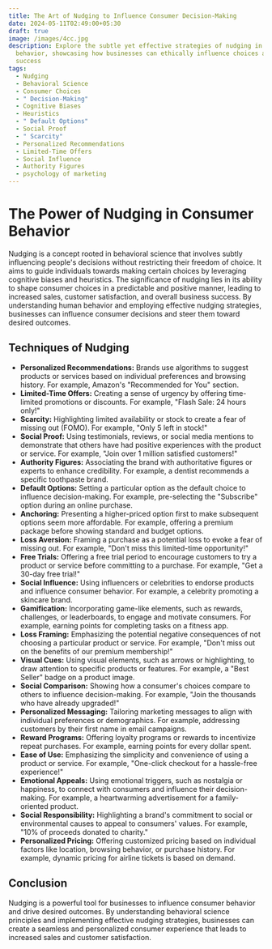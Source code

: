 ```yaml
---
title: The Art of Nudging to Influence Consumer Decision-Making
date: 2024-05-11T02:49:00+05:30
draft: true
image: /images/4cc.jpg
description: Explore the subtle yet effective strategies of nudging in consumer
  behavior, showcasing how businesses can ethically influence choices and drive
  success
tags:
  - Nudging
  - Behavioral Science
  - Consumer Choices
  - " Decision-Making"
  - Cognitive Biases
  - Heuristics
  - " Default Options"
  - Social Proof
  - " Scarcity"
  - Personalized Recommendations
  - Limited-Time Offers
  - Social Influence
  - Authority Figures
  - psychology of marketing
---
```

# The Power of Nudging in Consumer Behavior

Nudging is a concept rooted in behavioral science that involves subtly influencing people's decisions without restricting their freedom of choice. It aims to guide individuals towards making certain choices by leveraging cognitive biases and heuristics. The significance of nudging lies in its ability to shape consumer choices in a predictable and positive manner, leading to increased sales, customer satisfaction, and overall business success. By understanding human behavior and employing effective nudging strategies, businesses can influence consumer decisions and steer them toward desired outcomes.

## Techniques of Nudging

* **Personalized Recommendations:** Brands use algorithms to suggest products or services based on individual preferences and browsing history. For example, Amazon's "Recommended for You" section.
* **Limited-Time Offers:** Creating a sense of urgency by offering time-limited promotions or discounts. For example, "Flash Sale: 24 hours only!"
* **Scarcity:** Highlighting limited availability or stock to create a fear of missing out (FOMO). For example, "Only 5 left in stock!"
* **Social Proof:** Using testimonials, reviews, or social media mentions to demonstrate that others have had positive experiences with the product or service. For example, "Join over 1 million satisfied customers!"
* **Authority Figures:** Associating the brand with authoritative figures or experts to enhance credibility. For example, a dentist recommends a specific toothpaste brand.
* **Default Options:** Setting a particular option as the default choice to influence decision-making. For example, pre-selecting the "Subscribe" option during an online purchase.
* **Anchoring:** Presenting a higher-priced option first to make subsequent options seem more affordable. For example, offering a premium package before showing standard and budget options.
* **Loss Aversion:** Framing a purchase as a potential loss to evoke a fear of missing out. For example, "Don't miss this limited-time opportunity!"
* **Free Trials:** Offering a free trial period to encourage customers to try a product or service before committing to a purchase. For example, "Get a 30-day free trial!"
* **Social Influence:** Using influencers or celebrities to endorse products and influence consumer behavior. For example, a celebrity promoting a skincare brand.
* **Gamification:** Incorporating game-like elements, such as rewards, challenges, or leaderboards, to engage and motivate consumers. For example, earning points for completing tasks on a fitness app.
* **Loss Framing:** Emphasizing the potential negative consequences of not choosing a particular product or service. For example, "Don't miss out on the benefits of our premium membership!"
* **Visual Cues:** Using visual elements, such as arrows or highlighting, to draw attention to specific products or features. For example, a "Best Seller" badge on a product image.
* **Social Comparison:** Showing how a consumer's choices compare to others to influence decision-making. For example, "Join the thousands who have already upgraded!"
* **Personalized Messaging:** Tailoring marketing messages to align with individual preferences or demographics. For example, addressing customers by their first name in email campaigns.
* **Reward Programs:** Offering loyalty programs or rewards to incentivize repeat purchases. For example, earning points for every dollar spent.
* **Ease of Use:** Emphasizing the simplicity and convenience of using a product or service. For example, "One-click checkout for a hassle-free experience!"
* **Emotional Appeals:** Using emotional triggers, such as nostalgia or happiness, to connect with consumers and influence their decision-making. For example, a heartwarming advertisement for a family-oriented product.
* **Social Responsibility:** Highlighting a brand's commitment to social or environmental causes to appeal to consumers' values. For example, "10% of proceeds donated to charity."
* **Personalized Pricing:** Offering customized pricing based on individual factors like location, browsing behavior, or purchase history. For example, dynamic pricing for airline tickets is based on demand.

## Conclusion

Nudging is a powerful tool for businesses to influence consumer behavior and drive desired outcomes. By understanding behavioral science principles and implementing effective nudging strategies, businesses can create a seamless and personalized consumer experience that leads to increased sales and customer satisfaction.
